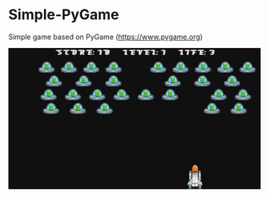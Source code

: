 # Simple-PyGame
Simple game based on PyGame (https://www.pygame.org)

![screenshot](https://raw.githubusercontent.com/denyWhite/Simple-PyGame/master/images/screenshot.png)